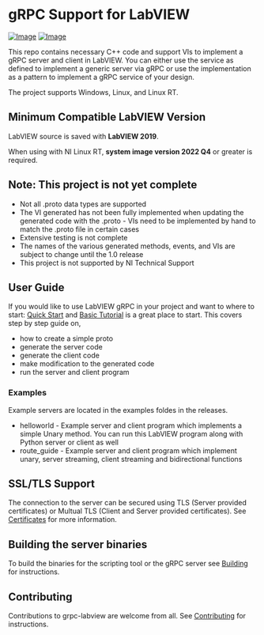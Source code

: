 # gRPC Support for LabVIEW

[![Image](https://www.vipm.io/package/ni_lib_labview_grpc_library/badge.svg?metric=installs)](https://www.vipm.io/package/ni_lib_labview_grpc_library/) [![Image](https://www.vipm.io/package/ni_lib_labview_grpc_library/badge.svg?metric=stars)](https://www.vipm.io/package/ni_lib_labview_grpc_library/)

This repo contains necessary C++ code and support VIs to implement a gRPC server and client in LabVIEW. You can either use the service as defined to implement a generic server via gRPC or use the implementation as a pattern to implement a gRPC service of your design.

The project supports Windows, Linux, and Linux RT.

## Minimum Compatible LabVIEW Version

LabVIEW source is saved with __LabVIEW 2019__.

When using with NI Linux RT, __system image version 2022 Q4__ or greater is required.

## Note: This project is not yet complete
* Not all .proto data types are supported
* The VI generated has not been fully implemented when updating the generated code with the .proto - VIs need to be implemented by hand to match the .proto file in certain cases
* Extensive testing is not complete
* The names of the various generated methods, events, and VIs are subject to change until the 1.0 release
* This project is not supported by NI Technical Support

## User Guide

If you would like to use LabVIEW gRPC in your project and want to where to start: [Quick Start](docs/QuickStart.md) and [Basic Tutorial](docs/BasicsTutorial.md) is a great place to start. This covers step by step guide on,
* how to create a simple proto
* generate the server code
* generate the client code
* make modification to the generated code
* run the server and client program

### Examples

Example servers are located in the examples foldes in the releases.
* helloworld - Example server and client program which implements a simple Unary method. You can run this LabVIEW program along with Python server or client as well
* route_guide - Example server and client program which implement unary, server streaming, client streaming and bidirectional functions

## SSL/TLS Support

The connection to the server can be secured using TLS (Server provided certificates) or Multual TLS (Client and Server provided certificates).
See [Certificates](docs/Certificates.md) for more information.

## Building the server binaries
To build the binaries for the scripting tool or the gRPC server see [Building](docs/Building.md) for instructions.

## Contributing
Contributions to grpc-labview are welcome from all. See [Contributing](CONTRIBUTING.md) for instructions.

